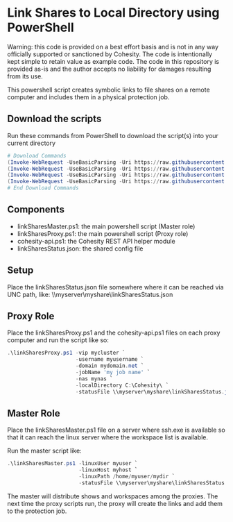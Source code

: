 # Link Shares to Local Directory using PowerShell

Warning: this code is provided on a best effort basis and is not in any way officially supported or sanctioned by Cohesity. The code is intentionally kept simple to retain value as example code. The code in this repository is provided as-is and the author accepts no liability for damages resulting from its use.

This powershell script creates symbolic links to file shares on a remote computer and includes them in a physical protection job.

## Download the scripts

Run these commands from PowerShell to download the script(s) into your current directory

```powershell
# Download Commands
(Invoke-WebRequest -UseBasicParsing -Uri https://raw.githubusercontent.com/bseltz-cohesity/scripts/master/powershell/linkShares/linkSharesMaster.ps1).content | Out-File linkSharesMaster.ps1; (Get-Content linkSharesMaster.ps1) | Set-Content linkSharesMaster.ps1
(Invoke-WebRequest -UseBasicParsing -Uri https://raw.githubusercontent.com/bseltz-cohesity/scripts/master/powershell/linkShares/linkSharesProxy.ps1).content | Out-File linkSharesProxy.ps1; (Get-Content linkSharesProxy.ps1) | Set-Content linkSharesProxy.ps1
(Invoke-WebRequest -UseBasicParsing -Uri https://raw.githubusercontent.com/bseltz-cohesity/scripts/master/powershell/linkShares/linkSharesStatus.json).content | Out-File linkSharesStatus.json; (Get-Content linkSharesStatus.json) | Set-Content linkSharesStatus.json
(Invoke-WebRequest -UseBasicParsing -Uri https://raw.githubusercontent.com/bseltz-cohesity/scripts/master/powershell/cohesity-api/cohesity-api.ps1).content | Out-File cohesity-api.ps1; (Get-Content cohesity-api.ps1) | Set-Content cohesity-api.ps1
# End Download Commands
```

## Components

* linkSharesMaster.ps1: the main powershell script (Master role)
* linkSharesProxy.ps1: the main powershell script (Proxy role)
* cohesity-api.ps1: the Cohesity REST API helper module
* linkSharesStatus.json: the shared config file

## Setup

Place the linkSharesStatus.json file somewhere where it can be reached via UNC path, like: \\\\myserver\myshare\linkSharesStatus.json

## Proxy Role

Place the linkSharesProxy.ps1 and the cohesity-api.ps1 files on each proxy computer and run the script like so:

```powershell
.\linkSharesProxy.ps1 -vip mycluster `
                      -username myusername `
                      -domain mydomain.net `
                      -jobName 'my job name' `
                      -nas mynas `
                      -localDirectory C:\Cohesity\ `
                      -statusFile \\myserver\myshare\linkSharesStatus.json
```

## Master Role

Place the linkSharesMaster.ps1 file on a server where ssh.exe is available so that it can reach the linux server where the workspace list is available.

Run the master script like:

```powershell
.\linkSharesMaster.ps1 -linuxUser myuser `
                       -linuxHost myhost `
                       -linuxPath /home/myuser/mydir `
                       -statusFile \\myserver\myshare\linkSharesStatus.json
```

The master will distribute shows and workspaces among the proxies. The next time the proxy scripts run, the proxy will create the links and add them to the protection job.
